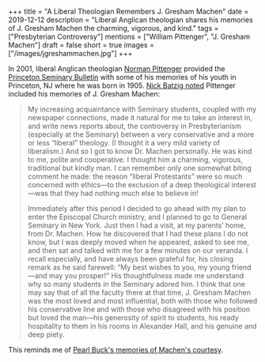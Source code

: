 +++
title = "A Liberal Theologian Remembers J. Gresham Machen"
date = 2019-12-12
description = "Liberal Anglican theologian shares his memories of J. Gresham Machen the charming, vigorous, and kind."
tags = ["Presbyterian Controversy"]
mentions = ["William Pittenger", "J. Gresham Machen"]
draft = false
short = true
images = ["/images/jgreshammachen.jpg"]
+++

In 2001, liberal Anglican theologian [Norman Pittenger](https://en.wikipedia.org/wiki/Norman_Pittenger) provided the [Princeton Seminary Bulletin](https://archive.org/details/princetonseminar2732prin/page/260) with some of his memories of his youth in Princeton, NJ where he was born in 1905. [Nick Batzig noted](https://www.facebook.com/NickBatzig/posts/10157840322639886) Pittenger included his memories of J. Gresham Machen:

> My increasing acquaintance with Seminary students, coupled with my newspaper connections, made it natural for me to take an interest in, and write news reports about, the controversy in Presbyterianism (especially at the Seminary) between a very conservative and a more or less “liberal” theology. (I thought it a very mild variety of liberalism.) And so I got to know Dr. Machen personally. He was kind to me, polite and cooperative. I thought him a charming, vigorous, traditional but kindly man. I can remember only one somewhat biting comment he made: the reason “liberal Protestants” were so much concerned with ethics—to the exclusion of a deep theological interest—was that they had nothing much else to believe in!
>
> Immediately after this period I decided to go ahead with my plan to enter the Episcopal Church ministry, and I planned to go to General Seminary in New York. Just then I had a visit, at my parents’ home, from Dr. Machen. How he discovered that I had these plans I do not know, but I was deeply moved when he appeared, asked to see me, and then sat and talked with me for a few minutes on our veranda. I recall especially, and have always been grateful for, his closing remark as he said farewell: “My best wishes to you, my young friend—and may you prosper!” His thoughtfulness made me understand why so many students in the Seminary adored him. I think that one may say that of all the faculty there at that time, J. Gresham Machen was the most loved and most influential, both with those who followed his conservative line and with those who disagreed with his position but loved the man—his generosity of spirit to students, his ready hospitality to them in his rooms in Alexander Hall, and his genuine and deep piety.

This reminds me of [Pearl Buck's memories of Machen's courtesy](https://continuing.wordpress.com/2011/09/07/pearl-bucks-comments-on-dr-machen/).
